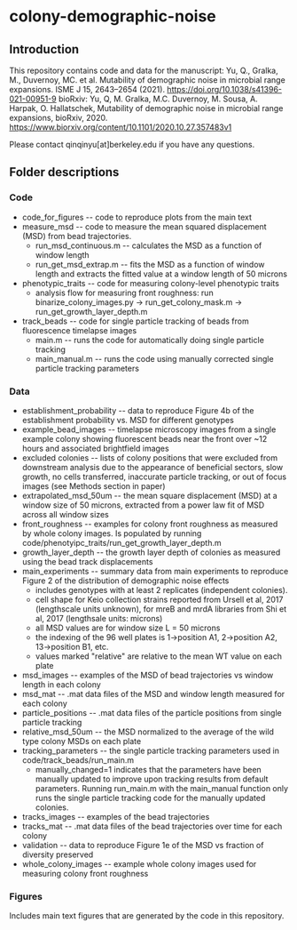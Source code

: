 # colony-demographic-noise
## Introduction
This repository contains code and data for the manuscript:
Yu, Q., Gralka, M., Duvernoy, MC. et al. Mutability of demographic noise in microbial range expansions. ISME J 15, 2643–2654 (2021). https://doi.org/10.1038/s41396-021-00951-9
bioRxiv: Yu, Q, M. Gralka, M.C. Duvernoy, M. Sousa, A. Harpak, O. Hallatschek, Mutability of demographic noise in microbial range expansions, bioRxiv, 2020. https://www.biorxiv.org/content/10.1101/2020.10.27.357483v1

Please contact qinqinyu[at]berkeley.edu if you have any questions. 

## Folder descriptions
### Code
* code_for_figures -- code to reproduce plots from the main text
* measure_msd -- code to measure the mean squared displacement (MSD) from bead trajectories.
  * run_msd_continuous.m -- calculates the MSD as a function of window length
  * run_get_msd_extrap.m -- fits the MSD as a function of window length and extracts the fitted value at a window length of 50 microns
* phenotypic_traits -- code for measuring colony-level phenotypic traits
  * analysis flow for measuring front roughness: run binarize_colony_images.py -> run_get_colony_mask.m -> run_get_growth_layer_depth.m 
* track_beads -- code for single particle tracking of beads from fluorescence timelapse images
  * main.m -- runs the code for automatically doing single particle tracking
  * main_manual.m -- runs the code using manually corrected single particle tracking parameters
  
### Data
* establishment_probability -- data to reproduce Figure 4b of the establishment probability vs. MSD for different genotypes
* example_bead_images -- timelapse microscopy images from a single example colony showing fluorescent beads near the front over ~12 hours and associated brightfield images
* excluded colonies -- lists of colony positions that were excluded from downstream analysis due to the appearance of beneficial sectors, slow growth, no cells transferred, inaccurate particle tracking, or out of focus images (see Methods section in paper)
* extrapolated_msd_50um -- the mean square displacement (MSD) at a window size of 50 microns, extracted from a power law fit of MSD across all window sizes
* front_roughness -- examples for colony front roughness as measured by whole colony images. Is populated by running code/phenotyipc_traits/run_get_growth_layer_depth.m
* growth_layer_depth -- the growth layer depth of colonies as measured using the bead track displacements
* main_experiments -- summary data from main experiments to reproduce Figure 2 of the distribution of demographic noise effects
  * includes genotypes with at least 2 replicates (independent colonies).
  * cell shape for Keio collection strains reported from Ursell et al, 2017 (lengthscale units unknown), for mreB and mrdA libraries from Shi et al, 2017 (lengthsale units: microns)
  * all MSD values are for window size L = 50 microns
  * the indexing of the 96 well plates is 1->position A1, 2->position A2, 13->position B1, etc.
  * values marked "relative" are relative to the mean WT value on each plate
* msd_images -- examples of the MSD of bead trajectories vs window length in each colony
* msd_mat -- .mat data files of the MSD and window length measured for each colony
* particle_positions -- .mat data files of the particle positions from single particle tracking
* relative_msd_50um -- the MSD normalized to the average of the wild type colony MSDs on each plate
* tracking_parameters -- the single particle tracking parameters used in code/track_beads/run_main.m
  * manually_changed=1 indicates that the parameters have been manually updated to improve upon tracking results from default parameters. Running run_main.m with the main_manual function only runs the single particle tracking code for the manually updated colonies.
* tracks_images -- examples of the bead trajectories
* tracks_mat -- .mat data files of the bead trajectories over time for each colony
* validation -- data to reproduce Figure 1e of the MSD vs fraction of diversity preserved
* whole_colony_images -- example whole colony images used for measuring colony front roughness 

### Figures
Includes main text figures that are generated by the code in this repository.

